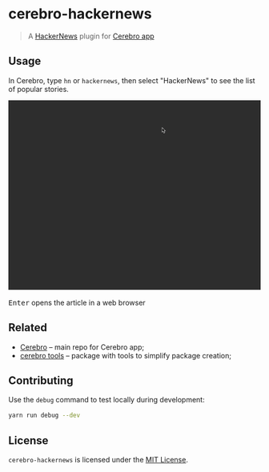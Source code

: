 # cerebro-hackernews

> A [HackerNews](https://news.ycombinator.com) plugin for [Cerebro app](http://www.cerebroapp.com)

## Usage
In Cerebro, type `hn` or `hackernews`, then select "HackerNews" to see the list of popular stories. 

![](screenshot.gif)

<kbd>Enter</kbd> opens the article in a web browser

## Related

* [Cerebro](http://github.com/KELiON/cerebro) – main repo for Cerebro app;
* [cerebro tools](http://github.com/KELiON/cerebro-tools) – package with tools to simplify package creation;

## Contributing
Use the `debug` command to test locally during development:
``` bash
yarn run debug --dev 
```

## License

`cerebro-hackernews` is licensed under the [MIT License](LICENSE).

